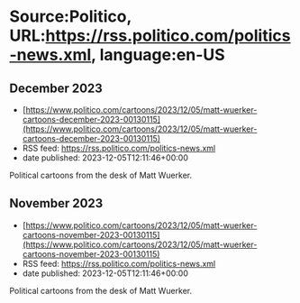 # Source:Politico, URL:https://rss.politico.com/politics-news.xml, language:en-US

## December 2023
 - [https://www.politico.com/cartoons/2023/12/05/matt-wuerker-cartoons-december-2023-00130115](https://www.politico.com/cartoons/2023/12/05/matt-wuerker-cartoons-december-2023-00130115)
 - RSS feed: https://rss.politico.com/politics-news.xml
 - date published: 2023-12-05T12:11:46+00:00

Political cartoons from the desk of Matt Wuerker.

## November 2023
 - [https://www.politico.com/cartoons/2023/12/05/matt-wuerker-cartoons-november-2023-00130115](https://www.politico.com/cartoons/2023/12/05/matt-wuerker-cartoons-november-2023-00130115)
 - RSS feed: https://rss.politico.com/politics-news.xml
 - date published: 2023-12-05T12:11:46+00:00

Political cartoons from the desk of Matt Wuerker.


